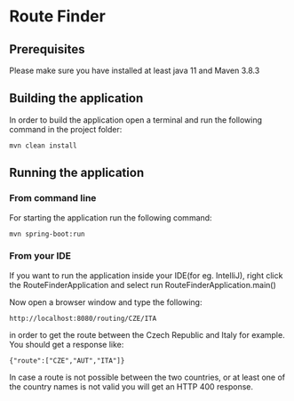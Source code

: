 # Route Finder

## Prerequisites

Please make sure you have installed at least java 11 and Maven 3.8.3

## Building the application

In order to build the application open a terminal and run the following command in the project folder:

```
mvn clean install
```

## Running the application

### From command line
For starting the application run the following command:

```
mvn spring-boot:run
```
### From your IDE

If you want to run the application inside your IDE(for eg. IntelliJ), right click the RouteFinderApplication and select 
run RouteFinderApplication.main()  

Now open a browser window and type the following:
```
http://localhost:8080/routing/CZE/ITA
```

in order to get the route between the Czech Republic and Italy for example. You should get a response like:
```
{"route":["CZE","AUT","ITA"]}
```
In case a route is not possible between the two countries, or at least one of the country names is not valid you will get an HTTP 400 response.